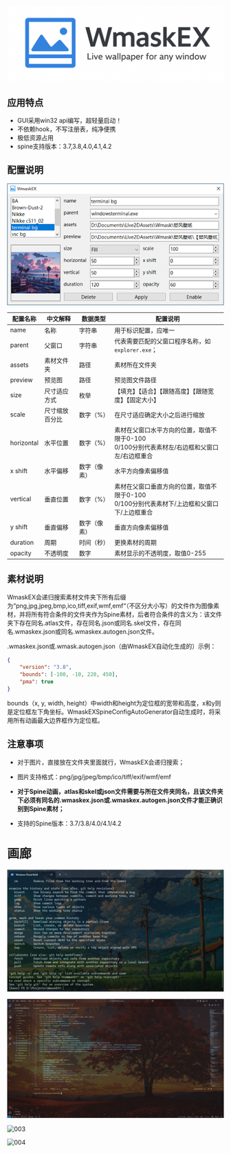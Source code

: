 ![WmaskEX](./screenshots/logo.png)

## 应用特点

- GUI采用win32 api编写，超轻量启动！
- 不依赖hook，不写注册表，纯净便携
- 极低资源占用
- spine支持版本：3.7,3.8,4.0,4.1,4.2

## 配置说明

![000](./screenshots/000.png)

| 配置名称   | 中文解释       | 数据类型     | 配置说明                                                     |
| ---------- | -------------- | ------------ | ------------------------------------------------------------ |
| name       | 名称           | 字符串       | 用于标识配置，应唯一                                         |
| parent     | 父窗口         | 字符串       | 代表需要匹配的父窗口程序名称，如`explorer.exe`；             |
| assets     | 素材文件夹     | 路径         | 素材所在文件夹                                               |
| preview    | 预览图         | 路径         | 预览图文件路径                                               |
| size       | 尺寸适应方式   | 枚举         | 【填充】【适合】【跟随高度】【跟随宽度】【固定大小】         |
| scale      | 尺寸缩放百分比 | 数字（%）    | 在尺寸适应确定大小之后进行缩放                               |
| horizontal | 水平位置       | 数字（%）    | 素材在父窗口水平方向的位置，取值不限于0-100<br />0/100分别代表素材左/右边框和父窗口左/右边框重合 |
| x shift    | 水平偏移       | 数字（像素） | 水平方向像素偏移值                                           |
| vertical   | 垂直位置       | 数字（%）    | 素材在父窗口垂直方向的位置，取值不限于0-100<br />0/100分别代表素材下/上边框和父窗口下/上边框重合 |
| y shift    | 垂直偏移       | 数字（像素） | 垂直方向像素偏移值                                           |
| duration   | 周期           | 时间（秒）   | 更换素材的周期                                               |
| opacity    | 不透明度       | 数字         | 素材显示的不透明度，取值0-255                                |

## 素材说明

WmaskEX会递归搜索素材文件夹下所有后缀为“png,jpg,jpeg,bmp,ico,tiff,exif,wmf,emf“（不区分大小写）的文件作为图像素材，并将所有符合条件的文件夹作为Spine素材，后者符合条件的含义为：该文件夹下存在同名.atlas文件，存在同名.json或同名.skel文件，存在同名.wmaskex.json或同名.wmaskex.autogen.json文件。

.wmaskex.json或.wmask.autogen.json（由WmaskEX自动化生成的）示例：

```json
{
    "version": "3.8", 
    "bounds": [-100, -10, 220, 450], 
    "pma": true
}
```

bounds（x, y, width, height）中width和height为定位框的宽带和高度，x和y则是定位框左下角坐标。WmaskEXSpineConfigAutoGenerator自动生成时，将采用所有动画最大边界框作为定位框。

## 注意事项

- 对于图片，直接放在文件夹里面就行，WmaskEX会递归搜索；
- 图片支持格式：png/jpg/jpeg/bmp/ico/tiff/exif/wmf/emf

- **对于Spine动画，atlas和skel或json文件需要与所在文件夹同名，且该文件夹下必须有同名的.wmaskex.json或.wmaskex.autogen.json文件才能正确识别到Spine素材；**
- 支持的Spine版本：3.7/3.8/4.0/4.1/4.2

# 画廊

![001](./screenshots/001.png)

![002](./screenshots/002.png)

![003](./screenshots/003.gif)

![004](./screenshots/004.gif)

